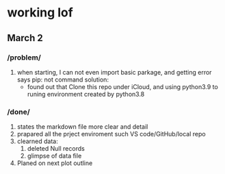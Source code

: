 # working lof 
## March 2
### /problem/ 
1. when starting, I can not even import basic parkage, and getting error says pip: not command 
   solution: 
   * found out that Clone this repo under iCloud, and using python3.9 to runing environment created by python3.8
  
### /done/
1. states the markdown file more clear and detail 
2. prapared all the prject enviroment such VS code/GitHub/local repo
3. clearned data: 
   1. deleted  Null records 
   2. glimpse of data file
4. Planed on next plot outline